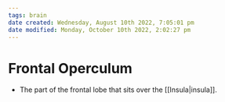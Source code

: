 ```yaml
---
tags: brain
date created: Wednesday, August 10th 2022, 7:05:01 pm
date modified: Monday, October 10th 2022, 2:02:27 pm
---
```


# Frontal Operculum
- The part of the frontal lobe that sits over the [[Insula|insula]].

